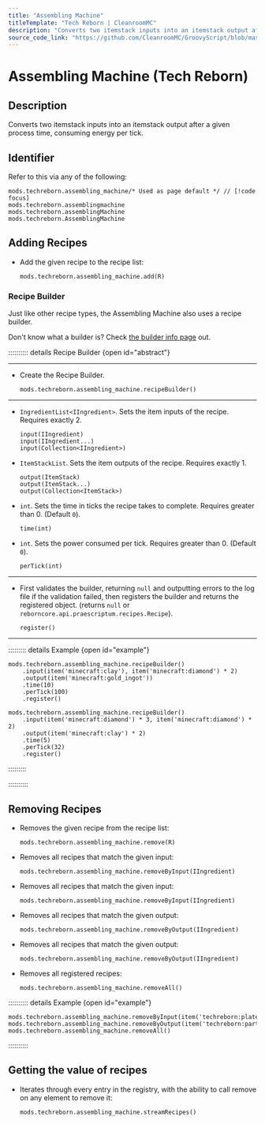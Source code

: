 ```yaml
---
title: "Assembling Machine"
titleTemplate: "Tech Reborn | CleanroomMC"
description: "Converts two itemstack inputs into an itemstack output after a given process time, consuming energy per tick."
source_code_link: "https://github.com/CleanroomMC/GroovyScript/blob/master/src/main/java/com/cleanroommc/groovyscript/compat/mods/techreborn/AssemblingMachine.java"
---
```


# Assembling Machine (Tech Reborn)

## Description

Converts two itemstack inputs into an itemstack output after a given process time, consuming energy per tick.

## Identifier

Refer to this via any of the following:

```groovy:no-line-numbers {1}
mods.techreborn.assembling_machine/* Used as page default */ // [!code focus]
mods.techreborn.assemblingmachine
mods.techreborn.assemblingMachine
mods.techreborn.AssemblingMachine
```


## Adding Recipes

- Add the given recipe to the recipe list:

    ```groovy:no-line-numbers
    mods.techreborn.assembling_machine.add(R)
    ```


### Recipe Builder

Just like other recipe types, the Assembling Machine also uses a recipe builder.

Don't know what a builder is? Check [the builder info page](../../getting_started/builder.md) out.

:::::::::: details Recipe Builder {open id="abstract"}

---

- Create the Recipe Builder.

    ```groovy:no-line-numbers
    mods.techreborn.assembling_machine.recipeBuilder()
    ```

---

- `IngredientList<IIngredient>`. Sets the item inputs of the recipe. Requires exactly 2.

    ```groovy:no-line-numbers
    input(IIngredient)
    input(IIngredient...)
    input(Collection<IIngredient>)
    ```

- `ItemStackList`. Sets the item outputs of the recipe. Requires exactly 1.

    ```groovy:no-line-numbers
    output(ItemStack)
    output(ItemStack...)
    output(Collection<ItemStack>)
    ```

- `int`. Sets the time in ticks the recipe takes to complete. Requires greater than 0. (Default `0`).

    ```groovy:no-line-numbers
    time(int)
    ```

- `int`. Sets the power consumed per tick. Requires greater than 0. (Default `0`).

    ```groovy:no-line-numbers
    perTick(int)
    ```

---

- First validates the builder, returning `null` and outputting errors to the log file if the validation failed, then registers the builder and returns the registered object. (returns `null` or `reborncore.api.praescriptum.recipes.Recipe`).

    ```groovy:no-line-numbers
    register()
    ```

---

::::::::: details Example {open id="example"}
```groovy:no-line-numbers
mods.techreborn.assembling_machine.recipeBuilder()
    .input(item('minecraft:clay'), item('minecraft:diamond') * 2)
    .output(item('minecraft:gold_ingot'))
    .time(10)
    .perTick(100)
    .register()

mods.techreborn.assembling_machine.recipeBuilder()
    .input(item('minecraft:diamond') * 3, item('minecraft:diamond') * 2)
    .output(item('minecraft:clay') * 2)
    .time(5)
    .perTick(32)
    .register()
```

:::::::::

::::::::::

## Removing Recipes

- Removes the given recipe from the recipe list:

    ```groovy:no-line-numbers
    mods.techreborn.assembling_machine.remove(R)
    ```

- Removes all recipes that match the given input:

    ```groovy:no-line-numbers
    mods.techreborn.assembling_machine.removeByInput(IIngredient)
    ```

- Removes all recipes that match the given input:

    ```groovy:no-line-numbers
    mods.techreborn.assembling_machine.removeByInput(IIngredient)
    ```

- Removes all recipes that match the given output:

    ```groovy:no-line-numbers
    mods.techreborn.assembling_machine.removeByOutput(IIngredient)
    ```

- Removes all recipes that match the given output:

    ```groovy:no-line-numbers
    mods.techreborn.assembling_machine.removeByOutput(IIngredient)
    ```

- Removes all registered recipes:

    ```groovy:no-line-numbers
    mods.techreborn.assembling_machine.removeAll()
    ```

:::::::::: details Example {open id="example"}
```groovy:no-line-numbers
mods.techreborn.assembling_machine.removeByInput(item('techreborn:plates:35'))
mods.techreborn.assembling_machine.removeByOutput(item('techreborn:part:29'))
mods.techreborn.assembling_machine.removeAll()
```

::::::::::

## Getting the value of recipes

- Iterates through every entry in the registry, with the ability to call remove on any element to remove it:

    ```groovy:no-line-numbers
    mods.techreborn.assembling_machine.streamRecipes()
    ```
